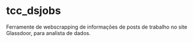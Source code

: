 # tcc_dsjobs

Ferramente de webscrapping de informações de posts de trabalho no site Glassdoor, para analista de dados. 
